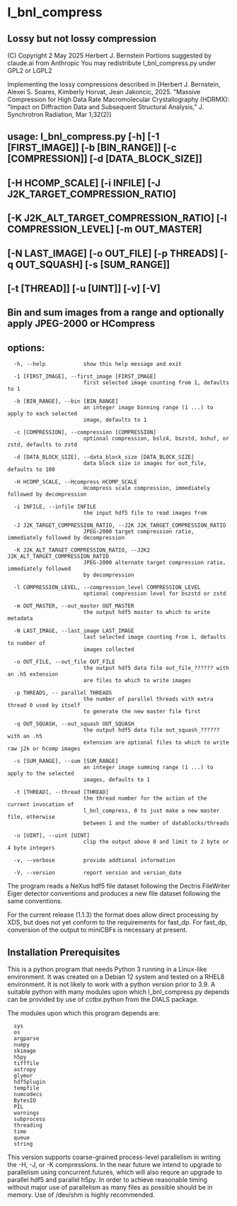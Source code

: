 # l_bnl_compress
## Lossy but not lossy compression

(C) Copyright 2 May 2025 Herbert J. Bernstein
Portions suggested by claude.ai from Anthropic
You may redistribute l_bnl_compress.py under GPL2 or LGPL2 

Implementing the lossy compressions described in [Herbert J. Bernstein, Alexei S. Soares, Kimberly Horvat,
Jean Jakoncic, 2025.  "Massive Compression for High Data Rate Macromolecular Crystallography (HDRMX): 
"Impact on Diffraction Data and Subsequent Structural Analysis," J. Synchrotron Radiation,
 Mar 1;32(2)]

## usage: l_bnl_compress.py [-h] [-1 [FIRST_IMAGE]] [-b [BIN_RANGE]] [-c [COMPRESSION]] [-d [DATA_BLOCK_SIZE]]
##                      [-H HCOMP_SCALE] [-i INFILE] [-J J2K_TARGET_COMPRESSION_RATIO]
##                      [-K J2K_ALT_TARGET_COMPRESSION_RATIO] [-l COMPRESSION_LEVEL] [-m OUT_MASTER]
##                      [-N LAST_IMAGE] [-o OUT_FILE] [-p THREADS] [-q OUT_SQUASH] [-s [SUM_RANGE]]
##                      [-t [THREAD]] [-u [UINT]] [-v] [-V]

## Bin and sum images from a range and optionally apply JPEG-2000 or HCompress

## options:
```
  -h, --help            show this help message and exit

  -1 [FIRST_IMAGE], --first_image [FIRST_IMAGE]
                        first selected image counting from 1, defaults to 1

  -b [BIN_RANGE], --bin [BIN_RANGE]
                        an integer image binning range (1 ...) to apply to each selected 
                        image, defaults to 1

  -c [COMPRESSION], --compression [COMPRESSION]
                        optional compression, bslz4, bszstd, bshuf, or zstd, defaults to zstd

  -d [DATA_BLOCK_SIZE], --data_block_size [DATA_BLOCK_SIZE]
                        data block size in images for out_file, defaults to 100

  -H HCOMP_SCALE, --Hcompress HCOMP_SCALE
                        Hcompress scale compression, immediately followed by decompression

  -i INFILE, --infile INFILE
                        the input hdf5 file to read images from

  -J J2K_TARGET_COMPRESSION_RATIO, --J2K J2K_TARGET_COMPRESSION_RATIO
                        JPEG-2000 target compression ratio, immediately followed by decompression

  -K J2K_ALT_TARGET_COMPRESSION_RATIO, --J2K2 J2K_ALT_TARGET_COMPRESSION_RATIO
                        JPEG-2000 alternate target compression ratio, immediately followed 
                        by decompression

  -l COMPRESSION_LEVEL, --compression_level COMPRESSION_LEVEL
                        optional compression level for bszstd or zstd

  -m OUT_MASTER, --out_master OUT_MASTER
                        the output hdf5 master to which to write metadata

  -N LAST_IMAGE, --last_image LAST_IMAGE
                        last selected image counting from 1, defaults to number of 
                        images collected

  -o OUT_FILE, --out_file OUT_FILE
                        the output hdf5 data file out_file_?????? with an .h5 extension 
                        are files to which to write images

  -p THREADS, -- parallel THREADS
                        the number of parallel threads with extra thread 0 used by itself 
                        to generate the new master file first

  -q OUT_SQUASH, --out_squash OUT_SQUASH
                        the output hdf5 data file out_squash_?????? with an .h5 
                        extension are optional files to which to write raw j2k or hcomp images

  -s [SUM_RANGE], --sum [SUM_RANGE]
                        an integer image summing range (1 ...) to apply to the selected 
                        images, defaults to 1

  -t [THREAD], --thread [THREAD]
                        the thread number for the action of the current invocation of 
                        l_bnl_compress, 0 to just make a new master file, otherwise 
                        between 1 and the number of datablocks/threads

  -u [UINT], --uint [UINT]
                        clip the output above 0 and limit to 2 byte or 4 byte integers

  -v, --verbose         provide addtional information

  -V, --version         report version and version_date

```
The program reads a NeXus hdf5 file dataset following the Dectris 
FileWriter Eiger detector conventions and produces a new file dataset 
following the same conventions.

For the current release (1.1.3) the format does allow direct processing by XDS,
but does not yet conform to the requirements for fast_dp.  For fast_dp, conversion
of the output to miniCBFs is necessary at present.

## Installation Prerequisites

This is a python program that needs Python 3 running in a Linux-like environment. 
It was created on a Debian 12 system and tested on a RHEL8 environment.  It is 
not likely to work with a python version prior to 3.9.  A suitable python with 
many modules upon which l_bnl_compress.py depends can be provided by use 
of cctbx.python from the DIALS package.

The modules upon which this program depends are:

      sys
      os
      argparse
      numpy
      skimage
      h5py
      tifffile
      astropy
      glymur
      hdf5plugin
      tempfile
      numcodecs
      BytesIO
      PIL
      warnings
      subprocess
      threading
      time
      queue
      string

This version supports coarse-grained process-level parallelism in writing
the -H, -J, or -K compressions.  In the near future
we intend to upgrade to parallelism using concurrent.futures, which
will also requre an upgrade to parallel hdf5 and parallel h5py.
In order to achieve reasonable timing without major use of parallelism
as many files as possible should be in memory.  Use of /dev/shm is
highly recommended.
